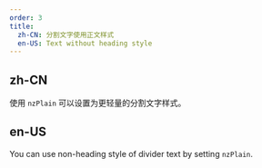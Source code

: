 ```yaml
---
order: 3
title:
  zh-CN: 分割文字使用正文样式
  en-US: Text without heading style
---
```


## zh-CN

使用 `nzPlain` 可以设置为更轻量的分割文字样式。

## en-US

You can use non-heading style of divider text by setting `nzPlain`.
